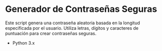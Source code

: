 <h1>Generador de Contraseñas Seguras</h1>

<p>Este script genera una contraseña aleatoria basada en la longitud especificada por el usuario. Utiliza letras, dígitos y caracteres de puntuación para crear contraseñas seguras.</p>

<ul>
  <li>Python 3.x</li>

